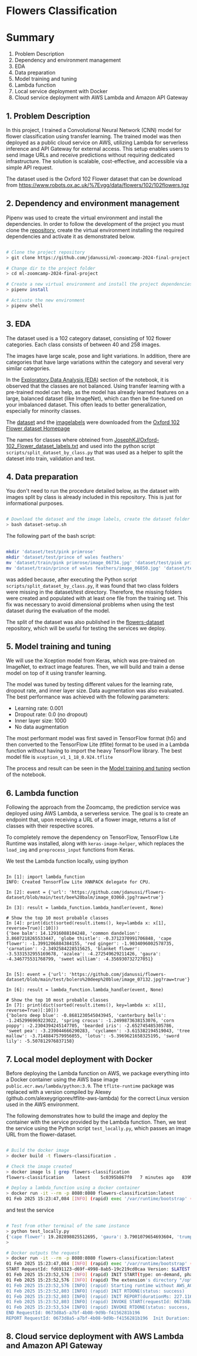 # Flowers Classification

# Summary
1. Problem Description
2. Dependency and environment management
3. EDA
4. Data preparation
5. Model training and tuning
6. Lambda function
7. Local service deployment with Docker
8. Cloud service deployment with AWS Lambda and Amazon API Gateway

## 1. Problem Description
In this project, I trained a Convolutional Neural Network (CNN) model for flower classification using transfer learning. The trained model was then deployed as a public cloud service on AWS, utilizing Lambda for serverless inference and API Gateway for external access. This setup enables users to send image URLs and receive predictions without requiring dedicated infrastructure. The solution is scalable, cost-effective, and accessible via a simple API request.

The dataset used is the Oxford 102 Flower dataset that can be download from https://www.robots.ox.ac.uk/%7Evgg/data/flowers/102/102flowers.tgz


## 2. Dependency and environment management
Pipenv was used to create the virtual environment and install the dependencies. In order to follow the development of the project you must clone the [repository](https://github.com/jdanussi/ml-zoomcamp-2024-final-project.git), create the virtual environment installing the required dependencies and activate it as demonstrated below.

```bash

# Clone the project repository
> git clone https://github.com/jdanussi/ml-zoomcamp-2024-final-project.git

# Change dir to the project folder
> cd ml-zoomcamp-2024-final-project

# Create a new virtual environment and install the project dependencies
> pipenv install

# Activate the new environment
> pipenv shell

```


## 3. EDA
The dataset used is a 102 category dataset, consisting of 102 flower categories. Each class consists of between 40 and 258 images. 

The images have large scale, pose and light variations. In addition, there are categories that have large variations within the category and several very similar categories.

In the [Exploratory Data Analysis (EDA)](notebook.ipynb#exploratory-data-analysis-eda) section of the notebook, it is observed that the classes are not balanced. Using transfer learning with a pre-trained model can help, as the model has already learned features on a large, balanced dataset (like ImageNet), which can then be fine-tuned on your imbalanced dataset. This often leads to better generalization, especially for minority classes.

The [dataset](https://www.robots.ox.ac.uk/%7Evgg/data/flowers/102/102flowers.tgz) and the [imagelabels](https://www.robots.ox.ac.uk/%7Evgg/data/flowers/102/imagelabels.mat) were downloaded from the [Oxford 102 Flower dataset Homepage](https://www.robots.ox.ac.uk/%7Evgg/data/flowers/102/)

The names for classes where obteined from [JosephKJ/Oxford-102_Flower_dataset_labels.txt](https://gist.github.com/JosephKJ/94c7728ed1a8e0cd87fe6a029769cde1) and used into the python script `scripts/split_dataset_by_class.py` that was used as a helper to split the dateset into train, validation and test. 


## 4. Data preparation
You don't need to run the procedure detailed below, as the dataset with images split by class is already included in this repository. This is just for informational purposes.

```bash

# Download the dataset and the image labels, create the dataset folder structure and split the images into classes
> bash dataset-setup.sh

```

The following part of the bash script:

```bash

mkdir 'dataset/test/pink primrose'
mkdir 'dataset/test/prince of wales feathers'
mv 'dataset/train/pink primrose/image_06734.jpg' 'dataset/test/pink primrose/image_06734.jpg'
mv 'dataset/train/prince of wales feathers/image_06850.jpg' 'dataset/test/prince of wales feathers/image_06850.jpg'

```

was added because, after executing the Python script `scripts/split_dataset_by_class.py`, it was found that two class folders were missing in the dataset/test directory. Therefore, the missing folders were created and populated with at least one file from the training set. This fix was necessary to avoid dimensional problems when using the test dataset during the evaluation of the model.

The split of the dataset was also published in the [flowers-dataset](git@github.com:jdanussi/flowers-dataset.git) repository, which will be useful for testing the services we deploy.



## 5. Model training and tuning
We will use the Xception model from Keras, which was pre-trained on ImageNet, to extract image features. Then, we will build and train a dense model on top of it using transfer learning.

The model was tuned by testing different values for the learning rate, dropout rate, and inner layer size. Data augmentation was also evaluated. The best performance was achieved with the following parameters:  

- Learning rate: 0.001  
- Dropout rate: 0.0 (no dropout)  
- Inner layer size: 1000  
- No data augmentation


The most performant model was first saved in TensorFlow format (h5) and then converted to the TensorFlow Lite (tflite) format to be used in a Lambda function without having to import the heavy TensorFlow library. The best model file is `xception_v1_1_18_0.924.tflite`

The process and result can be seen in the [Model training and tuning](notebook.ipynb#model-training-and-tuning) section of the notebook.


## 6. Lambda function
Following the approach from the Zoomcamp, the prediction service was deployed using AWS Lambda, a serverless service. The goal is to create an endpoint that, upon receiving a URL of a flower image, returns a list of classes with their respective scores.

To completely remove the dependency on TensorFlow, TensorFlow Lite Runtime was installed, along with `keras-image-helper`, which replaces the `load_img` and `preprocess_input` functions from Keras.

We test the Lambda function locally, using ipython 

```ipython

In [1]: import lambda_function
INFO: Created TensorFlow Lite XNNPACK delegate for CPU.

In [2]: event = {'url': 'https://github.com/jdanussi/flowers-dataset/blob/main/test/bee%20balm/image_03060.jpg?raw=true'}

In [3]: result = lambda_function.lambda_handler(event, None)

# Show the top 10 most probable classes
In [4]: print(dict(sorted(result.items(), key=lambda x: x[1], reverse=True)[:10]))
{'bee balm': 14.12916088104248, 'common dandelion': 3.8607218265533447, 'globe thistle': -0.3712370991706848, 'cape flower': -1.3991206884384155, 'red ginger': -1.9034096002578735, 'carnation': -2.3492584228515625, 'blanket flower': -3.5331532955169678, 'azalea': -4.272549629211426, 'gaura': -4.346775531768799, 'sweet william': -4.356930732727051}


In [5]: event = {'url': 'https://github.com/jdanussi/flowers-dataset/blob/main/test/bolero%20deep%20blue/image_07132.jpg?raw=true'}

In [6]: result = lambda_function.lambda_handler(event, None)

# Show the top 10 most probable classes
In [7]: print(dict(sorted(result.items(), key=lambda x: x[1], reverse=True)[:10]))
{'bolero deep blue': -0.8681230545043945, 'canterbury bells': -1.2452996969223022, 'spring crocus': -1.2499873638153076, 'corn poppy': -2.2304394245147705, 'bearded iris': -2.652745485305786, 'sweet pea': -3.239044666290283, 'cyclamen': -3.615382194519043, 'tree mallow': -3.7148847579956055, 'lotus': -5.3969621658325195, 'sword lily': -5.507812976837158}

```


## 7. Local model deployment with Docker
Before deploying the Lambda function on AWS, we package everything into a Docker container using the AWS base image `public.ecr.aws/lambda/python:3.9`.
The `tflite-runtime` package was replaced with a version compiled by Alexey (github.com/alexeygrigorev/tflite-aws-lambda) for the correct Linux version used in the AWS environment.

The following demonstrates how to build the image and deploy the container with the service provided by the Lambda function. Then, we test the service using the Python script `test_locally.py`, which passes an image URL from the flower-dataset.

```bash

# Build the docker image
> docker build -t flowers-classification .

# Check the image created
> docker image ls | grep flowers-classification
flowers-classification    latest    5c0395b867f0   7 minutes ago   839MB

# Deploy a lambda_function using a docker container
> docker run -it --rm -p 8080:8080 flowers-classification:latest
01 Feb 2025 15:23:47,084 [INFO] (rapid) exec '/var/runtime/bootstrap' (cwd=/var/task, handler=)

```

and test the service

```bash

# Test from other terminal of the same instance
> python test_locally.py 
{'cape flower': 19.202898025512695, 'gaura': 3.7901079654693604, 'trumpet creeper': 1.7330631017684937, 'blackberry lily': -0.5172544717788696, 'columbine': -1.182721734046936, 'tiger lily': -2.336095094680786, 'cautleya spicata': -2.3456387519836426, 'orange dahlia': -3.425830364227295, 'pink quill': -3.491724967956543, 'fire lily': -3.7202038764953613}
>

# Docker outputs the request
> docker run -it --rm -p 8080:8080 flowers-classification:latest
01 Feb 2025 15:23:47,084 [INFO] (rapid) exec '/var/runtime/bootstrap' (cwd=/var/task, handler=)
START RequestId: fd691123-d69f-4998-8ab5-19c219cd0caa Version: $LATEST
01 Feb 2025 15:23:52,576 [INFO] (rapid) INIT START(type: on-demand, phase: init)
01 Feb 2025 15:23:52,576 [INFO] (rapid) The extension's directory "/opt/extensions" does not exist, assuming no extensions to be loaded.
01 Feb 2025 15:23:52,576 [INFO] (rapid) Starting runtime without AWS_ACCESS_KEY_ID, AWS_SECRET_ACCESS_KEY, AWS_SESSION_TOKEN , Expected?: false
01 Feb 2025 15:23:52,803 [INFO] (rapid) INIT RTDONE(status: success)
01 Feb 2025 15:23:52,803 [INFO] (rapid) INIT REPORT(durationMs: 227.116000)
01 Feb 2025 15:23:52,803 [INFO] (rapid) INVOKE START(requestId: 0673d8a5-a7bf-4b08-9d9b-f4156281b196)
01 Feb 2025 15:23:53,534 [INFO] (rapid) INVOKE RTDONE(status: success, produced bytes: 0, duration: 730.686000ms)
END RequestId: 0673d8a5-a7bf-4b08-9d9b-f4156281b196
REPORT RequestId: 0673d8a5-a7bf-4b08-9d9b-f4156281b196  Init Duration: 0.05 ms  Duration: 957.99 ms     Billed Duration: 958 ms Memory Size: 3008 MB    Max Memory Used: 3008 MB

```


## 8. Cloud service deployment with AWS Lambda and Amazon API Gateway